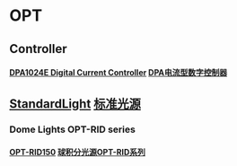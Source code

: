 # OPT
## Controller
#### [DPA1024E Digital Current Controller](http://www.optmv.net/index.php/Productionservice/pro_detail/pro_id/170) [DPA电流型数字控制器](https://www.optmv.com/pro_list2fb.aspx?ProductsCateId=383&CateId=383)

## [StandardLight](http://www.optmv.net/index.php/Productionservice/goods_list/cate_id/11) [标准光源](https://www.optmv.com/pro_list.aspx?ProductsCateId=87&CateId=87)
### Dome Lights OPT-RID series
#### [OPT-RID150](http://www.optmv.net/index.php/Productionservice/pro_type/pro_id/64/id/382) [球积分光源OPT-RID系列](https://www.optmv.com/pro_list2.aspx?ProductsCateId=129&CateId=129)